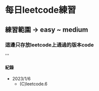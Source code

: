# 每日leetcode練習
## 練習範圍 -> easy ~ medium
### 這邊只存放leetcode上通過的版本code
'''
#### 紀錄
- 2023/1/6
    - (C)leetcode.6